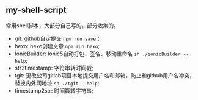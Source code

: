 ## my-shell-script

常用shell脚本，大部分自己写的，部分收集的。

- git: github自定提交 `npm run save`；
- hexo: hexo创建文章 `npm run hexo`;
- IonicBuilder: Ionic5自动打包、签名、移动重命名 `sh ./ionicBuilder --help`;
- str2timestamp: 字符串转时间戳;
- tgit: 更改公司gitlab项目本地提交用户名和邮箱，防止和github用户名冲突，替换内外网地址 `sh ./tgit --help`;
- timestamp2str: 时间戳转字符串;

